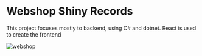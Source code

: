 # Webshop Shiny Records

This project focuses mostly to backend, using C# and dotnet.
React is used to create the frontend

![webshop](https://user-images.githubusercontent.com/56830629/119274767-db05fa00-bc11-11eb-9042-48943f325fe3.png)
